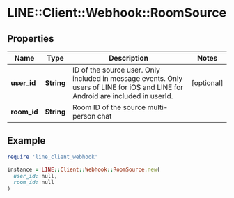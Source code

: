 # LINE::Client::Webhook::RoomSource

## Properties

| Name | Type | Description | Notes |
| ---- | ---- | ----------- | ----- |
| **user_id** | **String** | ID of the source user. Only included in message events. Only users of LINE for iOS and LINE for Android are included in userId. | [optional] |
| **room_id** | **String** | Room ID of the source multi-person chat |  |

## Example

```ruby
require 'line_client_webhook'

instance = LINE::Client::Webhook::RoomSource.new(
  user_id: null,
  room_id: null
)
```

